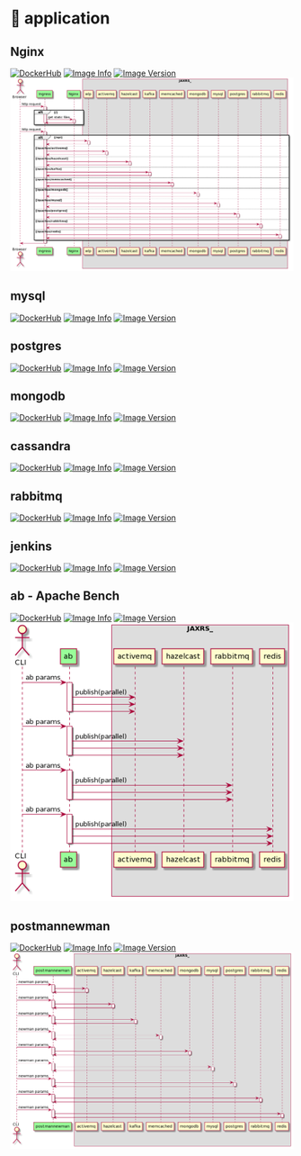 # :deer: application

## Nginx

[![DockerHub](https://img.shields.io/docker/pulls/yurak/nginx.svg)](https://hub.docker.com/r/yurak/nginx)
[![Image Info](https://images.microbadger.com/badges/image/yurak/nginx.svg)](https://microbadger.com/images/yurak/nginx)
[![Image Version](https://images.microbadger.com/badges/version/yurak/nginx.svg)](https://microbadger.com/images/yurak/nginx)  
![Sequence Diagram](../docs/uml/nginx.png)

## mysql

[![DockerHub](https://img.shields.io/docker/pulls/yurak/mysql.svg)](https://hub.docker.com/r/yurak/mysql)
[![Image Info](https://images.microbadger.com/badges/image/yurak/mysql.svg)](https://microbadger.com/images/yurak/mysql)
[![Image Version](https://images.microbadger.com/badges/version/yurak/mysql.svg)](https://microbadger.com/images/yurak/mysql)

## postgres

[![DockerHub](https://img.shields.io/docker/pulls/yurak/postgres.svg)](https://hub.docker.com/r/yurak/postgres)
[![Image Info](https://images.microbadger.com/badges/image/yurak/postgres.svg)](https://microbadger.com/images/yurak/postgres)
[![Image Version](https://images.microbadger.com/badges/version/yurak/postgres.svg)](https://microbadger.com/images/yurak/postgres)

## mongodb

[![DockerHub](https://img.shields.io/docker/pulls/yurak/rabbitmq.svg)](https://hub.docker.com/r/yurak/mongodb)
[![Image Info](https://images.microbadger.com/badges/image/yurak/mongodb.svg)](https://microbadger.com/images/yurak/mongodb)
[![Image Version](https://images.microbadger.com/badges/version/yurak/mongodb.svg)](https://microbadger.com/images/yurak/mongodb)

## cassandra

[![DockerHub](https://img.shields.io/docker/pulls/yurak/rabbitmq.svg)](https://hub.docker.com/r/yurak/cassandra)
[![Image Info](https://images.microbadger.com/badges/image/yurak/cassandra.svg)](https://microbadger.com/images/yurak/cassandra)
[![Image Version](https://images.microbadger.com/badges/version/yurak/cassandra.svg)](https://microbadger.com/images/yurak/cassandra)

## rabbitmq

[![DockerHub](https://img.shields.io/docker/pulls/yurak/rabbitmq.svg)](https://hub.docker.com/r/yurak/rabbitmq)
[![Image Info](https://images.microbadger.com/badges/image/yurak/rabbitmq.svg)](https://microbadger.com/images/yurak/rabbitmq)
[![Image Version](https://images.microbadger.com/badges/version/yurak/rabbitmq.svg)](https://microbadger.com/images/yurak/rabbitmq)

## jenkins

[![DockerHub](https://img.shields.io/docker/pulls/yurak/jenkins.svg)](https://hub.docker.com/r/yurak/jenkins)
[![Image Info](https://images.microbadger.com/badges/image/yurak/jenkins.svg)](https://microbadger.com/images/yurak/jenkins)
[![Image Version](https://images.microbadger.com/badges/version/yurak/jenkins.svg)](https://microbadger.com/images/yurak/jenkins)

## ab - Apache Bench

[![DockerHub](https://img.shields.io/docker/pulls/yurak/ab.svg)](https://hub.docker.com/r/yurak/ab)
[![Image Info](https://images.microbadger.com/badges/image/yurak/ab.svg)](https://microbadger.com/images/yurak/ab)
[![Image Version](https://images.microbadger.com/badges/version/yurak/ab.svg)](https://microbadger.com/images/yurak/ab)  
![Sequence Diagram](../docs/uml/ab.png)

## postmannewman

[![DockerHub](https://img.shields.io/docker/pulls/yurak/postmannewman.svg)](https://hub.docker.com/r/yurak/postmannewman)
[![Image Info](https://images.microbadger.com/badges/image/yurak/postmannewman.svg)](https://microbadger.com/images/yurak/postmannewman)
[![Image Version](https://images.microbadger.com/badges/version/yurak/postmannewman.svg)](https://microbadger.com/images/yurak/postmannewman)  
![Sequence Diagram](../docs/uml/postmannewman.png)
